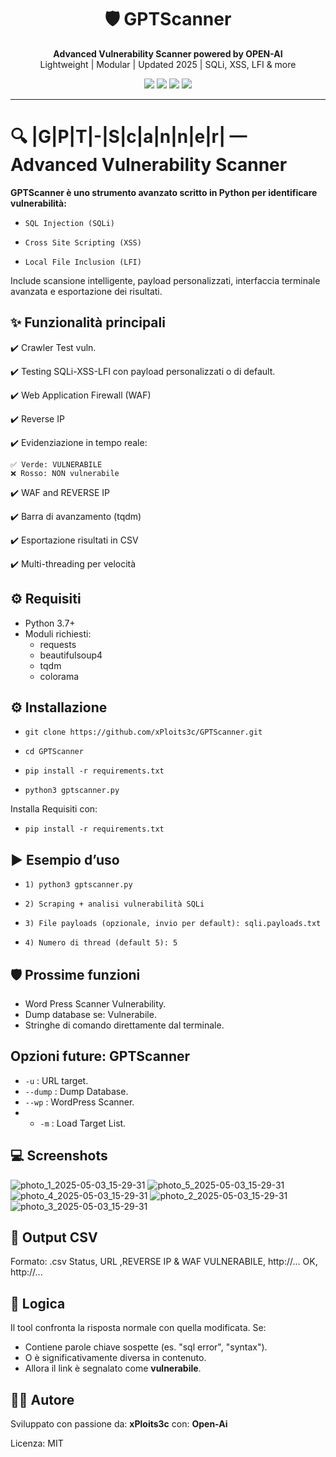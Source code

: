 <h1 align="center">🛡️ GPTScanner</h1>
<p align="center">
  <strong>Advanced Vulnerability Scanner powered by OPEN-AI</strong><br>
  Lightweight | Modular | Updated 2025 | SQLi, XSS, LFI & more
</p>

<p align="center">
  <img src="https://img.shields.io/badge/status-active-success?style=flat-square" />
  <img src="https://img.shields.io/github/license/xPloits3c/GPTScanner?style=flat-square" />
  <img src="https://img.shields.io/github/stars/xPloits3c/GPTScanner?style=social" />
  <img src="https://img.shields.io/github/v/release/xPloits3c/GPTScanner" />

</p>

---
 

🔍 |G|P|T|-|S|c|a|n|n|e|r| — Advanced Vulnerability Scanner
===================================================
**GPTScanner è uno strumento avanzato scritto in Python per identificare vulnerabilità:**
  +     SQL Injection (SQLi)
  +     Cross Site Scripting (XSS)
  +     Local File Inclusion (LFI)
Include scansione intelligente, payload personalizzati, interfaccia terminale avanzata e esportazione dei risultati.

**✨ Funzionalità principali**
--------------------------
  ✔️ Crawler Test vuln.

  ✔️ Testing SQLi-XSS-LFI con payload personalizzati o di default.

  ✔️ Web Application Firewall (WAF)

  ✔️ Reverse IP 

  ✔️ Evidenziazione in tempo reale:

    ✅ Verde: VULNERABILE
    ❌ Rosso: NON vulnerabile

  ✔️ WAF and REVERSE IP

  ✔️ Barra di avanzamento (tqdm)

  ✔️ Esportazione risultati in CSV

  ✔️ Multi-threading per velocità

**⚙️ Requisiti**
-------------
  - Python 3.7+
  - Moduli richiesti:
    - requests
    - beautifulsoup4
    - tqdm
    - colorama

## ⚙️ Installazione
  +     git clone https://github.com/xPloits3c/GPTScanner.git
  +     cd GPTScanner
  +     pip install -r requirements.txt
  +     python3 gptscanner.py

Installa Requisiti con:
  +     pip install -r requirements.txt

**▶️ Esempio d’uso**
----------------
  +     1) python3 gptscanner.py
  +     2) Scraping + analisi vulnerabilità SQLi
  +     3) File payloads (opzionale, invio per default): sqli.payloads.txt
  +     4) Numero di thread (default 5): 5

**🛡️ Prossime funzioni**
---------------------
  - Word Press Scanner Vulnerability.
  - Dump database se: Vulnerabile.
  - Stringhe di comando direttamente dal terminale.

**Opzioni future: GPTScanner**
----------------
  - `-u` : URL target.
  - `--dump` : Dump Database.
  - `--wp` : WordPress Scanner.
  - - `-m` : Load Target List.

**💻 Screenshots**
--------------------------
![photo_1_2025-05-03_15-29-31](https://github.com/user-attachments/assets/a8dd9565-c6e9-4420-87c3-fde6af8b4be8)
![photo_5_2025-05-03_15-29-31](https://github.com/user-attachments/assets/1b5b5b7e-fe19-4d24-8fd0-d0c914cdb28e)
![photo_4_2025-05-03_15-29-31](https://github.com/user-attachments/assets/6d7c394a-50b9-43f6-91cb-20e38411edd5)
![photo_2_2025-05-03_15-29-31](https://github.com/user-attachments/assets/a2994e83-ca21-4925-bb1e-6bfaa868266e)
![photo_3_2025-05-03_15-29-31](https://github.com/user-attachments/assets/1957b754-32ae-4384-bb64-68d1d038a328)

**📝 Output CSV**
--------------
Formato: .csv
Status, URL ,REVERSE IP & WAF
VULNERABILE, http://...
OK, http://...

**🧠 Logica**
----------
Il tool confronta la risposta normale con quella modificata. Se:
  - Contiene parole chiave sospette (es. "sql error", "syntax").
  - O è significativamente diversa in contenuto.
  - Allora il link è segnalato come **vulnerabile**.

**👨‍💻 Autore**
-----------
Sviluppato con passione da: **xPloits3c** con: **Open-Ai**

Licenza: MIT

